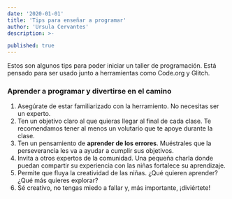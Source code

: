 ```yaml
---
date: '2020-01-01'
title: 'Tips para enseñar a programar'
author: 'Ursula Cervantes'
description: >-

published: true
---
```


Estos son algunos tips para poder iniciar un taller de programación. Está
pensado para ser usado junto a herramientas como Code.org y Glitch.

### Aprender a programar y divertirse en el camino

1. Asegúrate de estar familiarizado con la herramiento. No necesitas ser un
   experto.
2. Ten un objetivo claro al que quieras llegar al final de cada clase. Te
   recomendamos tener al menos un volutario que te apoye durante la clase.
3. Ten un pensamiento de **aprender de los errores**. Muéstrales que la
   perseverancia les va a ayudar a cumplir sus objetivos.
4. Invita a otros expertos de la comunidad. Una pequeña charla donde puedan
   compartir su experiencia con las niñas fortalece su aprendizaje.
5. Permite que fluya la creatividad de las niñas. ¿Qué quieren aprender? ¿Qué más
   quieres explorar?
6. Sé creativo, no tengas miedo a fallar y, más importante, ¡diviértete!
